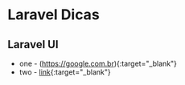 # Laravel Dicas

## Laravel UI

* one - (https://google.com.br){:target="_blank"}
* two - [link](https://google.com.br){:target="_blank"}

